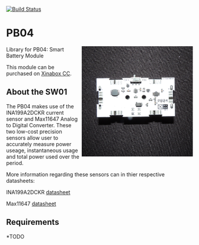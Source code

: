 [![Build Status](https://travis-ci.org/xinabox/PB04.svg?branch=master)](https://travis-ci.org/xinabox/PB04)
# PB04
<img src="extras/PB04.png" width="300" align="right">
Library for PB04: Smart Battery Module

This module can be purchased on [Xinabox CC](https://xinabox.cc/modules/power/PB04/).

## About the SW01
The PB04 makes use of the INA199A2DCKR current sensor and Max11647 Analog to Digital Converter. These two low-cost precision sensors allow user to accurately measure power useage, instantaneous usage and total power used over the period.

More information regarding these sensors can in thier respective datasheets:

INA199A2DCKR [datasheet](http://www.ti.com/lit/ds/symlink/ina199.pdf)

Max11647 [datasheet](https://datasheets.maximintegrated.com/en/ds/MAX11646-MAX11647.pdf)

## Requirements
*TODO
